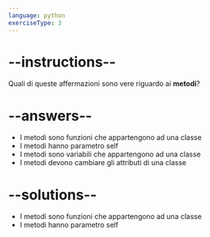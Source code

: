 ```yaml
---
language: python
exerciseType: 3
---
```


# --instructions--

Quali di queste affermazioni sono vere riguardo ai __metodi__?

# --answers--

- I metodi sono funzioni che appartengono ad una classe
- I metodi hanno parametro self
- I metodi sono variabili che appartengono ad una classe
- I metodi devono cambiare gli attributi di una classe

# --solutions--

- I metodi sono funzioni che appartengono ad una classe
- I metodi hanno parametro self
